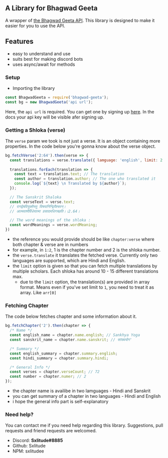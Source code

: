 ## A Library for Bhagwad Geeta
A wrapper of [the Bhagwad Geeta API](https://rapidapi.com/bhagavad-gita-bhagavad-gita-default/api/bhagavad-gita3). This library is designed to make it easier for you to use the API. 

## Features
- easy to understand and use
- suits best for making discord bots
- uses async/await for methods

### Setup
- Importing the library
```js
const BhagwadGeeta = require('bhagwad-geeta');
const bg = new BhagwadGeeta('api url');
```
Here, the `api url` is required. You can get one by signing up [here](https://rapidapi.com/bhagavad-gita-bhagavad-gita-default/api/bhagavad-gita3). In the docs your api key will be visible afer signing up.

### Getting a Shloka (verse)
The `verse` param we took is not just a verse. It is an object containing more properties. In the code below you're gonna know about the verse object.
```js
bg.fetchVerse('2:64').then(verse => {
  const translations = verse.translate({ lamguage: 'english', limit: 2 });
  
  translations.forEach(translation => {
    const text = translation.text; // The translation
    const author = translation.author; // The one who translated it
    console.log(`${text} \n Translated by ${author}`);
  });

  // The Sanskrit Shaloka
  const verseText = verse.text;  
  // रागद्वेषवियुक्तैस्तु विषयानिन्द्रियैश्चरन्।
  // आत्मवश्यैर्विधेयात्मा प्रसादमधिगच्छति।।2.64।

  // The word meanings of the shloka :
  const wordMeanings = verse.wordMeaning;  
})
```

- the reference you would provide should be like `chapter:verse` where both chapter & verse are in numbers
- for example, in `1:2`, 1 is the chapter number and 2 is the shloka number.
- the `verse.translate` it translates the fetched verse. Currently only two languages are supported, which are Hindi and English.
- the `limit` option is given so that you can fetch multiple translations by multiple scholars. Each shloka has around 10 - 15 different translations max.
  - due to the `limit` option, the translation(s) are provided in array format. Means even if you've set limit to `1`, you need to treat it as array. Like `arr[0]`

### Fetching Chapter
The code below fetches chapter and some information about it.
```js
bg.fetchChapter('2').then(chapter => {
  /* Name */
  const english_name = chapter.name.english; // Sankhya Yoga
  const sanskrit_name = chapter.name.sanskrit; // सांख्ययोग'

  /* Summary */
  const english_summary = chapter.summary.english;
  const hindi_summary = chapter.summary.hindi;

  /* General Info */
  const verses = chapter.verseCount; // 72
  const number = chapter.numer; // 2
});
```
- the chapter name is availibe in two lamguages - Hindi and Sanskrit
- you can get summary of a chapter in two languages - Hindi and English
- i hope the general info part is self-explanatory

### Need help?
You can contact me if you need help regarding this library. Suggestions, pull requests and friend requests are welcomed.
- Discord: **Sxlitude#8885**
- Github: Sxlitude
- NPM: sxlitudee